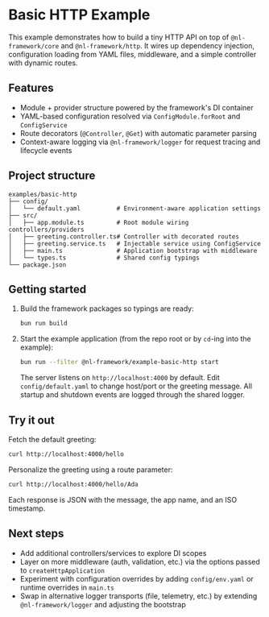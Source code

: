 # Basic HTTP Example

This example demonstrates how to build a tiny HTTP API on top of `@nl-framework/core` and `@nl-framework/http`. It wires up dependency injection, configuration loading from YAML files, middleware, and a simple controller with dynamic routes.

## Features

- Module + provider structure powered by the framework's DI container
- YAML-based configuration resolved via `ConfigModule.forRoot` and `ConfigService`
- Route decorators (`@Controller`, `@Get`) with automatic parameter parsing
- Context-aware logging via `@nl-framework/logger` for request tracing and lifecycle events

## Project structure

```
examples/basic-http
├── config/
│   └── default.yaml          # Environment-aware application settings
├── src/
│   ├── app.module.ts         # Root module wiring controllers/providers
│   ├── greeting.controller.ts# Controller with decorated routes
│   ├── greeting.service.ts   # Injectable service using ConfigService
│   ├── main.ts               # Application bootstrap with middleware
│   └── types.ts              # Shared config typings
└── package.json
```

## Getting started

1. Build the framework packages so typings are ready:

   ```bash
   bun run build
   ```

2. Start the example application (from the repo root or by `cd`-ing into the example):

   ```bash
   bun run --filter @nl-framework/example-basic-http start
   ```

   The server listens on `http://localhost:4000` by default. Edit `config/default.yaml` to change host/port or the greeting message. All startup and shutdown events are logged through the shared logger.

## Try it out

Fetch the default greeting:

```bash
curl http://localhost:4000/hello
```

Personalize the greeting using a route parameter:

```bash
curl http://localhost:4000/hello/Ada
```

Each response is JSON with the message, the app name, and an ISO timestamp.

## Next steps

- Add additional controllers/services to explore DI scopes
- Layer on more middleware (auth, validation, etc.) via the options passed to `createHttpApplication`
- Experiment with configuration overrides by adding `config/env.yaml` or runtime overrides in `main.ts`
- Swap in alternative logger transports (file, telemetry, etc.) by extending `@nl-framework/logger` and adjusting the bootstrap
